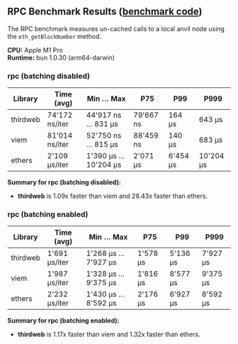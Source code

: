 ## RPC Benchmark Results ([benchmark code](./rpc.ts))

The RPC benchmark measures un-cached calls to a local anvil node using the `eth_getBlockNumber` method.

**CPU:** Apple M1 Pro  
**Runtime:** bun 1.0.30 (arm64-darwin)

### rpc (batching disabled)

| Library  | Time (avg)     | Min … Max            | P75       | P99      | P999      |
| -------- | -------------- | -------------------- | --------- | -------- | --------- |
| thirdweb | 74'172 ns/iter | 44'917 ns … 831 µs   | 79'667 ns | 164 µs   | 643 µs    |
| viem     | 81'014 ns/iter | 52'750 ns … 815 µs   | 88'459 ns | 140 µs   | 683 µs    |
| ethers   | 2'109 µs/iter  | 1'390 µs … 10'204 µs | 2'071 µs  | 6'454 µs | 10'204 µs |

**Summary for rpc (batching disabled):**

- **thirdweb** is 1.09x faster than viem and 28.43x faster than ethers.

### rpc (batching enabled)

| Library  | Time (avg)    | Min … Max           | P75      | P99      | P999     |
| -------- | ------------- | ------------------- | -------- | -------- | -------- |
| thirdweb | 1'691 µs/iter | 1'268 µs … 7'927 µs | 1'578 µs | 5'136 µs | 7'927 µs |
| viem     | 1'987 µs/iter | 1'328 µs … 9'375 µs | 1'816 µs | 8'577 µs | 9'375 µs |
| ethers   | 2'232 µs/iter | 1'430 µs … 8'592 µs | 2'176 µs | 6'927 µs | 8'592 µs |

**Summary for rpc (batching enabled):**

- **thirdweb** is 1.17x faster than viem and 1.32x faster than ethers.

